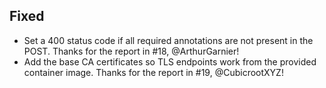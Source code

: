 ## Fixed
 - Set a 400 status code if all required annotations are not present in the POST. Thanks for the report in #18, @ArthurGarnier!
 - Add the base CA certificates so TLS endpoints work from the provided container image. Thanks for the report in #19, @CubicrootXYZ!
